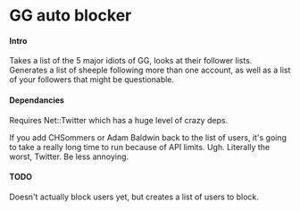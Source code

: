# GG auto blocker

#### Intro

Takes a list of the 5 major idiots of GG, looks at their follower lists. Generates a list of sheeple following more than one account, as well as a list of your followers that might be questionable.

#### Dependancies

Requires Net::Twitter which has a huge level of crazy deps.

If you add CHSommers or Adam Baldwin back to the list of users, it's going to take a really long time to run because of API limits. Ugh. Literally the worst, Twitter. Be less annoying.

#### TODO

Doesn't actually block users yet, but creates a list of users to block.

